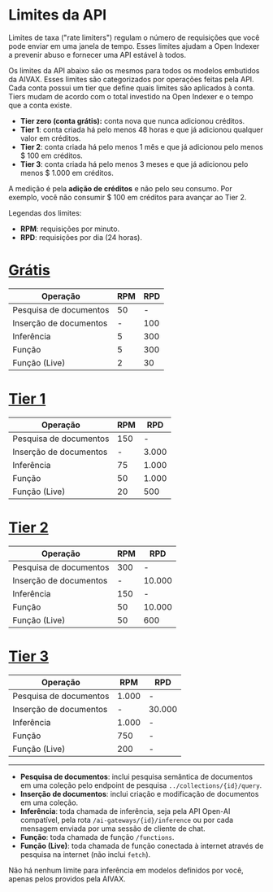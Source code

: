# Limites da API

Limites de taxa ("rate limiters") regulam o número de requisições que você pode enviar em uma janela de tempo. Esses limites ajudam a Open Indexer a prevenir abuso e fornecer uma API estável à todos.

Os limites da API abaixo são os mesmos para todos os modelos embutidos da AIVAX. Esses limites são categorizados por operações feitas pela API. Cada conta possui um tier que define quais limites são aplicados à conta. Tiers mudam de acordo com o total investido na Open Indexer e o tempo que a conta existe.

- **Tier zero (conta grátis):** conta nova que nunca adicionou créditos.
- **Tier 1**: conta criada há pelo menos 48 horas e que já adicionou qualquer valor em créditos.
- **Tier 2**: conta criada há pelo menos 1 mês e que já adicionou pelo menos $ 100 em créditos.
- **Tier 3**: conta criada há pelo menos 3 meses e que já adicionou pelo menos $ 1.000 em créditos.

A medição é pela **adição de créditos** e não pelo seu consumo. Por exemplo, você não consumir $ 100 em créditos para avançar ao Tier 2.

Legendas dos limites:

- **RPM**: requisições por minuto.
- **RPD**: requisições por dia (24 horas).

# [Grátis](#tab/free)

| Operação | RPM | RPD |
| --- | --- | --- |
| Pesquisa de documentos | 50 | - |
| Inserção de documentos | - | 100 |
| Inferência | 5 | 300 |
| Função | 5 | 300 |
| Função (Live) | 2 | 30 |

# [Tier 1](#tab/tier1)

| Operação | RPM | RPD |
| --- | --- | --- |
| Pesquisa de documentos | 150 | - |
| Inserção de documentos | - | 3.000 |
| Inferência | 75 | 1.000 |
| Função | 50 | 1.000 |
| Função (Live) | 20 | 500 |

# [Tier 2](#tab/tier2)

| Operação | RPM | RPD |
| --- | --- | --- |
| Pesquisa de documentos | 300 | - |
| Inserção de documentos | - | 10.000 |
| Inferência | 150 | - |
| Função | 50 | 10.000 |
| Função (Live) | 50 | 600 |

# [Tier 3](#tab/tier3)

| Operação | RPM | RPD |
| --- | --- | --- |
| Pesquisa de documentos | 1.000 | - |
| Inserção de documentos | - | 30.000 |
| Inferência | 1.000 | - |
| Função | 750 | - |
| Função (Live) | 200 | - |

---

- **Pesquisa de documentos**: inclui pesquisa semântica de documentos em uma coleção pelo endpoint de pesquisa `../collections/{id}/query`.
- **Inserção de documentos**: inclui criação e modificação de documentos em uma coleção.
- **Inferência**: toda chamada de inferência, seja pela API Open-AI compatível, pela rota `/ai-gateways/{id}/inference` ou por cada mensagem enviada por uma sessão de cliente de chat.
- **Função**: toda chamada de função `/functions`.
- **Função (Live)**: toda chamada de função conectada à internet através de pesquisa na internet (não inclui `fetch`).

Não há nenhum limite para inferência em modelos definidos por você, apenas pelos providos pela AIVAX.